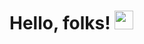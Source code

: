 # Hello, folks! <img src="https://raw.githubusercontent.com/MartinHeinz/MartinHeinz/master/wave.gif" width="30px">

<!--
**msjperera/msjperera** is a ✨ _special_ ✨ repository because its `README.md` (this file) appears on your GitHub profile.

# My name is Maneth Shihalan Joshua Perera (aka Josh) and I am a postgraduate student at Cass Business School studying MSc. Business Analytics based in London, UK.

# <img align="center" src="https://github-readme-stats.vercel.app/api/<top-langs>/?username=<USERNAME>&theme=<THEME_NAME>" />

# ![](https://img.shields.io/badge/<WORD_ON_LEFT>-<WORD_ON_RIGHT>-informational?style=flat&logo=<LOGO_NAME>&logoColor=white&color=2bbc8a)



Here are some ideas to get you started:

- 🔭 I’m currently working on ...
- 🌱 I’m currently learning ...
- 👯 I’m looking to collaborate on ...
- 🤔 I’m looking for help with ...
- 💬 Ask me about ...
- 📫 How to reach me: ...
- 😄 Pronouns: ...
- ⚡ Fun fact: ...
-->
